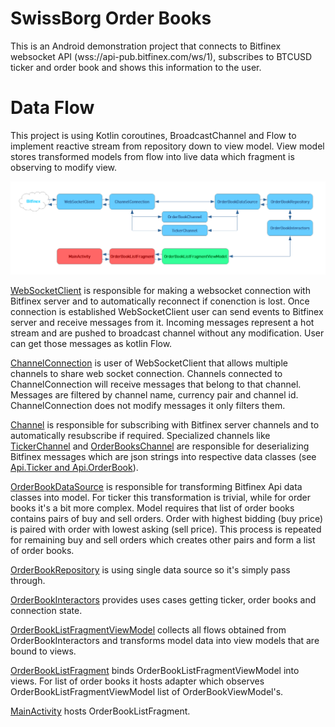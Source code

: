 SwissBorg Order Books
=====================
This is an Android demonstration project that connects to Bitfinex websocket API (wss://api-pub.bitfinex.com/ws/1), subscribes to BTCUSD ticker and order book and shows this information to the user.

Data Flow
=========
This project is using Kotlin coroutines, BroadcastChannel and Flow to implement reactive stream from repository down to view model. View model stores transformed models from flow into live data which fragment is observing to modify view.

![alt text](https://github.com/dmihaljinec/SwissBorg-order-book/blob/master/SwissBorg-order-book-data-flow.png?raw=true)

[WebSocketClient][1] is responsible for making a websocket connection with Bitfinex server and to automatically reconnect if conenction is lost. Once connection is established WebSocketClient user can send events to Bitfinex server and receive messages from it. Incoming messages represent a hot stream and are pushed to broadcast channel without any modification. User can get those messages as kotlin Flow.

[ChannelConnection][2] is user of WebSocketClient that allows multiple channels to share web socket connection. Channels connected to ChannelConnection will receive messages that belong to that channel. Messages are filtered by channel name, currency pair and channel id. ChannelConnection does not modify messages it only filters them.

[Channel][3] is responsible for subscribing with Bitfinex server channels and to automatically resubscribe if required. Specialized channels like [TickerChannel][4] and [OrderBooksChannel][5] are responsible for deserializing Bitfinex messages which are json strings into respective data classes (see [Api.Ticker and Api.OrderBook][6]).

[OrderBookDataSource][7] is responsible for transforming Bitfinex Api data classes into model. For ticker this transformation is trivial, while for order books it's a bit more complex. Model requires that list of order books contains pairs of buy and sell orders. Order with highest bidding (buy price) is paired with order with lowest asking (sell price). This process is repeated for remaining buy and sell orders which creates other pairs and form a list of order books.

[OrderBookRepository][8] is using single data source so it's simply pass through.

[OrderBookInteractors][9] provides uses cases getting ticker, order books and connection state.

[OrderBookListFragmentViewModel][10] collects all flows obtained from OrderBookInteractors and transforms model data into view models that are bound to views.

[OrderBookListFragment][11] binds OrderBookListFragmentViewModel into views. For list of order books it hosts adapter which observes OrderBookListFragmentViewModel list of OrderBookViewModel's.

[MainActivity][12] hosts OrderBookListFragment.

[1]: https://github.com/dmihaljinec/SwissBorg-order-book/blob/master/app/src/main/java/com/swissborg/orderbook/android/ws/WebSocketClient.kt
[2]: https://github.com/dmihaljinec/SwissBorg-order-book/blob/master/app/src/main/java/com/swissborg/orderbook/android/bitfinex/ChannelConnection.kt
[3]: https://github.com/dmihaljinec/SwissBorg-order-booki/blob/master/app/src/main/java/com/swissborg/orderbook/android/bitfinex/Channel.kt
[4]: https://github.com/dmihaljinec/SwissBorg-order-book/blob/master/app/src/main/java/com/swissborg/orderbook/android/bitfinex/TickerChannel.kt
[5]: https://github.com/dmihaljinec/SwissBorg-order-book/blob/master/app/src/main/java/com/swissborg/orderbook/android/bitfinex/OrderBooksChannel.kt
[6]: https://github.com/dmihaljinec/SwissBorg-order-book/blob/master/app/src/main/java/com/swissborg/orderbook/android/bitfinex/Api.kt
[7]: https://github.com/dmihaljinec/SwissBorg-order-book/blob/master/app/src/main/java/com/swissborg/orderbook/android/bitfinex/OrderBookDataSourceImpl.kt
[8]: https://github.com/dmihaljinec/SwissBorg-order-book/blob/master/app/src/main/java/com/swissborg/orderbook/repository/OrderBookRepository.kt
[9]: https://github.com/dmihaljinec/SwissBorg-order-book/blob/master/app/src/main/java/com/swissborg/orderbook/interactor/OrderBookInteractors.kt
[10]: https://github.com/dmihaljinec/SwissBorg-order-book/blob/master/app/src/main/java/com/swissborg/orderbook/android/ui/OrderBookListFragmentViewModel.kt
[11]: https://github.com/dmihaljinec/SwissBorg-order-book/blob/master/app/src/main/java/com/swissborg/orderbook/android/ui/OrderBookListFragment.kt
[12]: https://github.com/dmihaljinec/SwissBorg-order-book/blob/master/app/src/main/java/com/swissborg/orderbook/android/ui/MainActivity.kt
